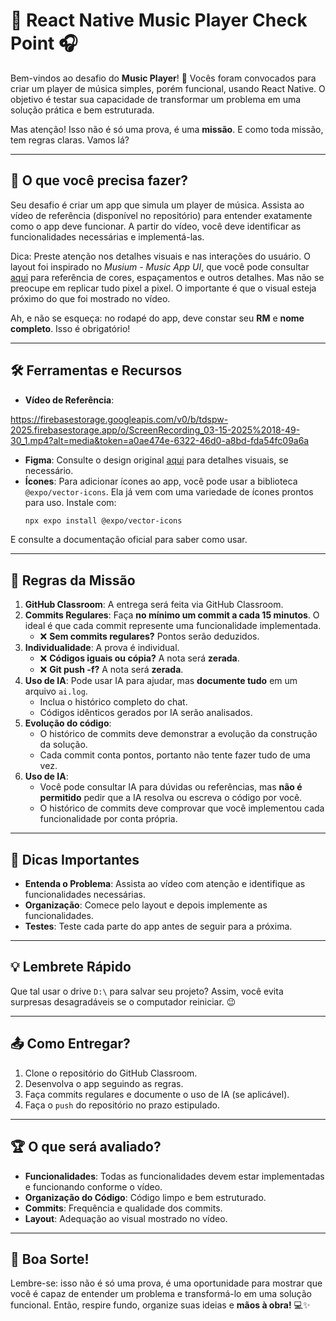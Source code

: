 # 🎵 React Native Music Player Check Point 🎧

Bem-vindos ao desafio do **Music Player**! 🚀
Vocês foram convocados para criar um player de música simples, porém funcional, usando React Native. O objetivo é testar sua capacidade de transformar um problema em uma solução prática e bem estruturada.

Mas atenção! Isso não é só uma prova, é uma **missão**. E como toda missão, tem regras claras. Vamos lá?

---

## 🎯 O que você precisa fazer?

Seu desafio é criar um app que simula um player de música. Assista ao vídeo de referência (disponível no repositório) para entender exatamente como o app deve funcionar. A partir do vídeo, você deve identificar as funcionalidades necessárias e implementá-las.

Dica: Preste atenção nos detalhes visuais e nas interações do usuário. O layout foi inspirado no _Musium - Music App UI_, que você pode consultar [aqui](https://www.figma.com/community/file/1143115506742537849/musium-music-app-ui) para referência de cores, espaçamentos e outros detalhes. Mas não se preocupe em replicar tudo pixel a pixel. O importante é que o visual esteja próximo do que foi mostrado no vídeo.

Ah, e não se esqueça: no rodapé do app, deve constar seu **RM** e **nome completo**. Isso é obrigatório!

---

## 🛠️ Ferramentas e Recursos

- **Vídeo de Referência**:

https://firebasestorage.googleapis.com/v0/b/tdspw-2025.firebasestorage.app/o/ScreenRecording_03-15-2025%2018-49-30_1.mp4?alt=media&token=a0ae474e-6322-46d0-a8bd-fda54fc09a6a

- **Figma**: Consulte o design original [aqui](https://www.figma.com/community/file/1143115506742537849/musium-music-app-ui) para detalhes visuais, se necessário.
- **Ícones**: Para adicionar ícones ao app, você pode usar a biblioteca `@expo/vector-icons`. Ela já vem com uma variedade de ícones prontos para uso. Instale com:
  ```bash
  npx expo install @expo/vector-icons
  ```

E consulte a documentação oficial para saber como usar.

---

## 📝 Regras da Missão

1. **GitHub Classroom**: A entrega será feita via GitHub Classroom.
2. **Commits Regulares**: Faça **no mínimo um commit a cada 15 minutos**. O ideal é que cada commit represente uma funcionalidade implementada.
   - ❌ **Sem commits regulares?** Pontos serão deduzidos.
3. **Individualidade**: A prova é individual.
   - ❌ **Códigos iguais ou cópia?** A nota será **zerada**.
   - ❌ **Git push -f?** A nota será **zerada**.
4. **Uso de IA**: Pode usar IA para ajudar, mas **documente tudo** em um arquivo `ai.log`.
   - Inclua o histórico completo do chat.
   - Códigos idênticos gerados por IA serão analisados.
5. **Evolução do código**:
   - O histórico de commits deve demonstrar a evolução da construção da solução.
   - Cada commit conta pontos, portanto não tente fazer tudo de uma vez.
6. **Uso de IA**:
   - Você pode consultar IA para dúvidas ou referências, mas **não é permitido** pedir que a IA resolva ou escreva o código por você.
   - O histórico de commits deve comprovar que você implementou cada funcionalidade por conta própria.

---

## 🚨 Dicas Importantes

- **Entenda o Problema**: Assista ao vídeo com atenção e identifique as funcionalidades necessárias.
- **Organização**: Comece pelo layout e depois implemente as funcionalidades.
- **Testes**: Teste cada parte do app antes de seguir para a próxima.

---

## 💡 Lembrete Rápido

Que tal usar o drive `D:\` para salvar seu projeto? Assim, você evita surpresas desagradáveis se o computador reiniciar. 😉

---

## 📤 Como Entregar?

1. Clone o repositório do GitHub Classroom.
2. Desenvolva o app seguindo as regras.
3. Faça commits regulares e documente o uso de IA (se aplicável).
4. Faça o `push` do repositório no prazo estipulado.

---

## 🏆 O que será avaliado?

- **Funcionalidades**: Todas as funcionalidades devem estar implementadas e funcionando conforme o vídeo.
- **Organização do Código**: Código limpo e bem estruturado.
- **Commits**: Frequência e qualidade dos commits.
- **Layout**: Adequação ao visual mostrado no vídeo.

---

## 🎉 Boa Sorte!

Lembre-se: isso não é só uma prova, é uma oportunidade para mostrar que você é capaz de entender um problema e transformá-lo em uma solução funcional. Então, respire fundo, organize suas ideias e **mãos à obra!** 💻✨
